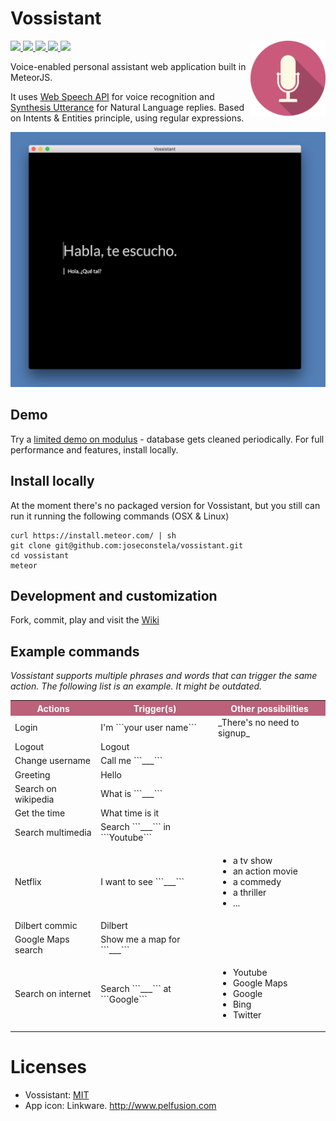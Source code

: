 # Vossistant
<img src="https://raw.githubusercontent.com/joseconstela/vossistant/master/private/appIcon.png" width="120" align="right" />
<a href="https://github.com/joseconstela/vossistant/blob/master/LICENSE">
  <img src="https://img.shields.io/badge/LICENSE-MIT-brightgreen.svg">
</a>
<a href="https://travis-ci.org/joseconstela/vossistant">
  <img src="https://img.shields.io/travis/joseconstela/vossistant.svg">
</a>
<a href="https://gitter.im/joseconstela/vossistant">
  <img src="https://img.shields.io/badge/JOIN%20THE%20CHAT-gitter-yellow.svg">
</a>
<a href="https://travis-ci.org/joseconstela/vossistant">
  <img src="https://img.shields.io/badge/DEVELOPER%3F-wiki-orange.svg">
</a>
<a href="https://waffle.io/joseconstela/vossistant">
  <img src="https://img.shields.io/badge/ROADMAP-waffle-blue.svg">
</a>

Voice-enabled personal assistant web application built in MeteorJS.

It uses [Web Speech API](https://developer.mozilla.org/en-US/docs/Web/API/Web_Speech_API) for voice recognition and [Synthesis Utterance](https://developer.mozilla.org/en-US/docs/Web/API/SpeechSynthesisUtterance) for Natural Language replies. Based on Intents & Entities principle, using regular expressions.

<img src="https://raw.githubusercontent.com/joseconstela/vossistant/master/private/SCREENSHOT.png" />

## Demo

Try a [limited demo on modulus](https://vossistant-63519.onmodulus.net/) - database gets cleaned periodically. For full performance and features, install locally.

## Install locally

At the moment there's no packaged version for Vossistant, but you still can run it running the following commands (OSX & Linux)

```
curl https://install.meteor.com/ | sh
git clone git@github.com:joseconstela/vossistant.git
cd vossistant
meteor
```

## Development and customization

Fork, commit, play and visit the [Wiki](https://github.com/joseconstela/vossistant/wiki)



## Example commands

*Vossistant supports multiple phrases and words that can trigger the same action. The following list is an example. It might be outdated.*

<table style="width:100% !important;">
    <tr style="color: white; background: #BB617A none repeat scroll 0% 0%;">
        <th>Actions</th>
        <th>Trigger(s)</th>
        <th>Other possibilities</th>
    </tr>
    <tr>
        <td>Login</td>
        <td>I'm ```your user name```</td>
        <td>_There's no need to signup_</td>
    </tr>
    <tr>
        <td>Logout</td>
        <td>Logout</td>
        <td></td>
    </tr>
    <tr>
        <td>Change username</td>
        <td>Call me ```___```</td>
        <td></td>
    </tr>
    <tr>
        <td>Greeting</td>
        <td>Hello</td>
        <td></td>
    </tr>
    <tr>
        <td>Search on wikipedia</td>
        <td>What is ```___```</td>
        <td></td>
    </tr>
    <tr>
        <td>Get the time</td>
        <td>What time is it</td>
        <td></td>
    </tr>
    <tr>
        <td>Search multimedia</td>
        <td>Search ```___``` in ```Youtube```</td>
        <td></td>
    </tr>
    <tr>
        <td>Netflix</td>
        <td>I want to see ```___```</td>
        <td>
          <ul>
            <li>a tv show</li>
            <li>an action movie</li>
            <li>a commedy</li>
            <li>a thriller</li>
            <li>...</li>
          </ul>
        </td>
    </tr>
    <tr>
        <td>Dilbert commic</td>
        <td>Dilbert</td>
        <td></td>
    </tr>
    <tr>
        <td>Google Maps search</td>
        <td>Show me a map for ```___```</td>
        <td></td>
    </tr>
    <tr>
        <td>Search on internet</td>
        <td>Search ```___``` at ```Google```</td>
        <td>
          <ul>
            <li>Youtube</li>
            <li>Google Maps</li>
            <li>Google</li>
            <li>Bing</li>
            <li>Twitter</li>
          </ul>
        </td>
    </tr>
</table>

# Licenses
* Vossistant: [MIT](https://github.com/joseconstela/vossistant/blob/master/LICENSE)
* App icon: Linkware. http://www.pelfusion.com
